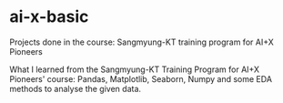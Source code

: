 # ai-x-basic
Projects done in the course: Sangmyung-KT training program for AI+X Pioneers

What I learned from the Sangmyung-KT Training Program for AI+X Pioneers' course:
Pandas, Matplotlib, Seaborn, Numpy and some EDA methods to analyse the given data.
